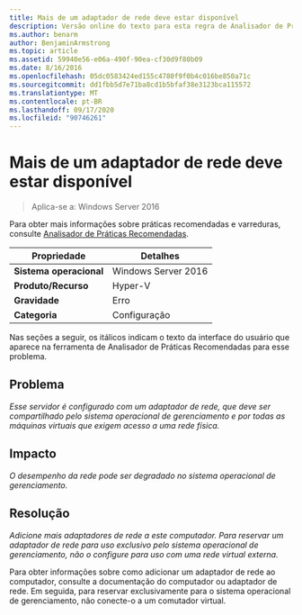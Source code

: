 ```yaml
---
title: Mais de um adaptador de rede deve estar disponível
description: Versão online do texto para esta regra de Analisador de Práticas Recomendadas.
ms.author: benarm
author: BenjaminArmstrong
ms.topic: article
ms.assetid: 59940e56-e06a-490f-90ea-cf30d9f80b09
ms.date: 8/16/2016
ms.openlocfilehash: 05dc0583424ed155c4780f9f0b4c016be850a71c
ms.sourcegitcommit: dd1fbb5d7e71ba8cd1b5bfaf38e3123bca115572
ms.translationtype: MT
ms.contentlocale: pt-BR
ms.lasthandoff: 09/17/2020
ms.locfileid: "90746261"
---
```

# <a name="more-than-one-network-adapter-should-be-available"></a>Mais de um adaptador de rede deve estar disponível

>Aplica-se a: Windows Server 2016

Para obter mais informações sobre práticas recomendadas e varreduras, consulte [Analisador de Práticas Recomendadas](https://go.microsoft.com/fwlink/?LinkId=122786).

|Propriedade|Detalhes|
|-|-|
|**Sistema operacional**|Windows Server 2016|
|**Produto/Recurso**|Hyper-V|
|**Gravidade**|Erro|
|**Categoria**|Configuração|

Nas seções a seguir, os itálicos indicam o texto da interface do usuário que aparece na ferramenta de Analisador de Práticas Recomendadas para esse problema.

## <a name="issue"></a>Problema

*Esse servidor é configurado com um adaptador de rede, que deve ser compartilhado pelo sistema operacional de gerenciamento e por todas as máquinas virtuais que exigem acesso a uma rede física.*

## <a name="impact"></a>Impacto

*O desempenho da rede pode ser degradado no sistema operacional de gerenciamento.*

## <a name="resolution"></a>Resolução

*Adicione mais adaptadores de rede a este computador. Para reservar um adaptador de rede para uso exclusivo pelo sistema operacional de gerenciamento, não o configure para uso com uma rede virtual externa.*

Para obter informações sobre como adicionar um adaptador de rede ao computador, consulte a documentação do computador ou adaptador de rede. Em seguida, para reservar exclusivamente para o sistema operacional de gerenciamento, não conecte-o a um comutador virtual.



